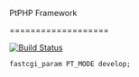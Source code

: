 PtPHP Framework

===================

[![Build Status](https://travis-ci.org/ptphp/PtPHP.svg)](https://travis-ci.org/ptphp/PtPHP)

	fastcgi_param PT_MODE develop;